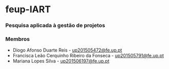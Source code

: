 # feup-IART

### Pesquisa aplicada à gestão de projetos


### Membros

- Diogo Afonso Duarte Reis - up201505472@fe.up.pt 
- Francisca Leão Cerquinho Ribeiro da Fonseca - up201505791@fe.up.pt 
- Mariana Lopes Silva - up201506197@fe.up.pt
